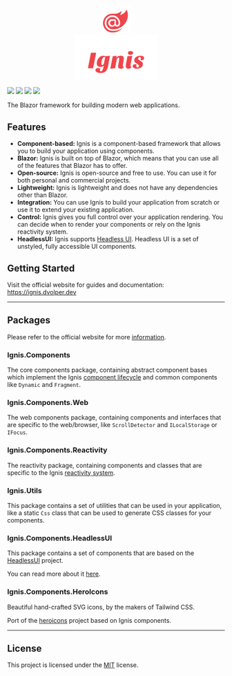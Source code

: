 <div align="center">
    <br/>
    <img width="64" alt="" src="website/Ignis.Website/wwwroot/images/logo.svg" />
    <br/>
    <img width="196" alt="" src="website/Ignis.Website/wwwroot/images/logo-text.svg" />
    <br/>
</div>

[![](https://img.shields.io/github/v/release/DavidVollmers/Ignis)](https://github.com/DavidVollmers/Ignis/releases)
[![](https://img.shields.io/nuget/dt/Ignis.Components)](https://www.nuget.org/packages/Ignis.Components)
[![](https://img.shields.io/github/license/DavidVollmers/Ignis)](https://github.com/DavidVollmers/Ignis/blob/master/LICENSE.txt)
[![](https://img.shields.io/codecov/c/github/DavidVollmers/Ignis)](https://app.codecov.io/gh/DavidVollmers/Ignis)

The Blazor framework for building modern web applications.

## Features

- **Component-based:** Ignis is a component-based framework that allows you to build your application using components.
- **Blazor:** Ignis is built on top of Blazor, which means that you can use all of the features that Blazor has to
  offer.
- **Open-source:** Ignis is open-source and free to use. You can use it for both personal and commercial projects.
- **Lightweight:** Ignis is lightweight and does not have any dependencies other than Blazor.
- **Integration:** You can use Ignis to build your application from scratch or use it to extend your existing
  application.
- **Control:** Ignis gives you full control over your application rendering. You can decide when to render your
  components or rely on the Ignis reactivity system.
- **HeadlessUI:** Ignis supports [Headless UI](https://headlessui.com). Headless UI is a set of unstyled, fully
  accessible UI components.

## Getting Started

Visit the official website for guides and documentation: https://ignis.dvolper.dev

---

## Packages

Please refer to the official website for more [information](https://ignis.dvolper.dev/docs/components/packages).

### Ignis.Components

The core components package, containing abstract component bases which implement the
Ignis [component lifecycle](https://ignis.dvolper.dev/docs/components/lifecycle) and common components like `Dynamic`
and `Fragment`.

### Ignis.Components.Web

The web components package, containing components and interfaces that are specific to the web/browser,
like `ScrollDetector` and `ILocalStorage` or `IFocus`.

### Ignis.Components.Reactivity

The reactivity package, containing components and classes that are specific to the Ignis [reactivity system](https://ignis.dvolper.dev/docs/components/reactivity).

### Ignis.Utils

This package contains a set of utilities that can be used in your application, like a static `Css` class that can be
used to generate CSS classes for your components.

### Ignis.Components.HeadlessUI

This package contains a set of components that are based on the [HeadlessUI](https://headlessui.com) project.

You can read more about it [here](https://ignis.dvolper.dev/docs/components/headlessUI).

### Ignis.Components.HeroIcons

Beautiful hand-crafted SVG icons, by the makers of Tailwind CSS.

Port of the [heroicons](https://heroicons.com) project based on Ignis components.

---

## License

This project is licensed under the [MIT](LICENSE.txt) license.
